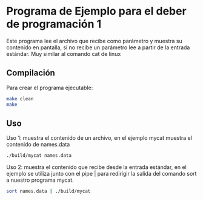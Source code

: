 # Programa de Ejemplo para el deber de programación 1

Este programa lee el archivo que recibe como parámetro y muestra su contenido en pantalla, si no recibe un parámetro lee a partir de la entrada estándar. Muy similar al comando cat de linux

## Compilación

Para crear el programa ejecutable:

```bash
make clean
make
```

## Uso

Uso 1: muestra el contenido de un archivo, en el ejemplo mycat muestra el contenido de names.data

```bash
./build/mycat names.data
```

Uso 2: muestra el contenido que recibe desde la entrada estándar, en el ejemplo se utiliza junto con el pipe | para redirigir la salida del comando sort a nuestro programa mycat.

```bash
sort names.data | ./build/mycat
``` 

